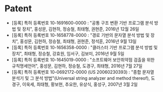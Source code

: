 # Patent
- [등록] 특허 등록번호 10-1691600-0000 : "공통 구조 변환 기반 프로그램 분석 방법 및 장치", 홍성문, 김현하, 정승철, 최태형, 권현준, 2016년 12월 26일
- [등록] 특허 등록번호 10-1658778-0000 : "경로 기반의 문자열 분석 방법 및 장치", 홍성문, 김현하, 정승철, 최태형, 권현준, 정석훈, 2016년 9월 13일
- [등록] 특허 등록번호 10-1656358-0000 : "클러스터 기반 프로그램 분석 방법 및 장치", 최태형, 정승철, 강효원, 임서구, 김보미, 2016년 9월 5일
- [등록] 특허 등록번호 10-1645019-0000 : "소프트웨어 보안취약점 검출을 위한 규칙명세언어", 홍성문, 김현하, 정승철, 도경구, 최태형, 2016년 7월 27일
- [등록] 특허 등록번호 10-0692172-0000 (US 20060230393) : "종합 문자열 분석기 및 그 분석 방법"(Universal string analyzer and method thereof), 도경구, 이욱세, 최태형, 황보현, 추요한, 유상식, 홍성구, 2007년 3월 2일